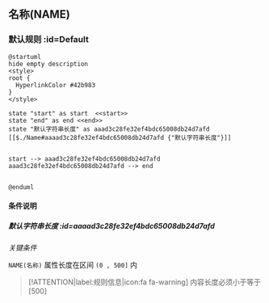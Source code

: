 ## 名称(NAME) <!-- {docsify-ignore-all} -->

   

### 默认规则 :id=Default

```plantuml
@startuml
hide empty description
<style>
root {
  HyperlinkColor #42b983
}
</style>

state "start" as start  <<start>>
state "end" as end <<end>>
state "默认字符串长度" as aaad3c28fe32ef4bdc65008db24d7afd [[$./Name#aaaad3c28fe32ef4bdc65008db24d7afd {"默认字符串长度"}]]


start --> aaad3c28fe32ef4bdc65008db24d7afd 
aaad3c28fe32ef4bdc65008db24d7afd --> end 


@enduml
```

#### 条件说明

##### 默认字符串长度 :id=aaaad3c28fe32ef4bdc65008db24d7afd


*关键条件*


`NAME(名称)` 属性长度在区间 `(0 , 500]` 内

> [!ATTENTION|label:规则信息|icon:fa fa-warning]
> 内容长度必须小于等于[500]







